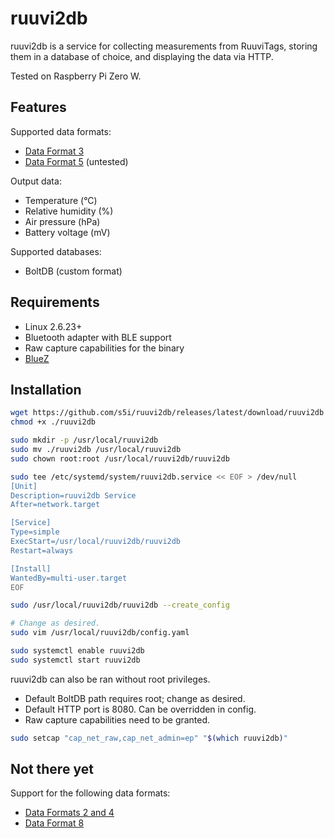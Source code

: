 # ruuvi2db

ruuvi2db is a service for collecting measurements from RuuviTags, storing them
in a database of choice, and displaying the data via HTTP.

Tested on Raspberry Pi Zero W.

## Features

Supported data formats:

- [Data Format 3](https://github.com/ruuvi/ruuvi-sensor-protocols/blob/master/dataformat_03.md)
- [Data Format 5](https://github.com/ruuvi/ruuvi-sensor-protocols/blob/master/dataformat_05.md) (untested)

Output data:

- Temperature (°C)
- Relative humidity (%)
- Air pressure (hPa)
- Battery voltage (mV)

Supported databases:

- BoltDB (custom format)

## Requirements

* Linux 2.6.23+
* Bluetooth adapter with BLE support
* Raw capture capabilities for the binary
* [BlueZ](http://www.bluez.org/download/)

## Installation

```sh
wget https://github.com/s5i/ruuvi2db/releases/latest/download/ruuvi2db
chmod +x ./ruuvi2db

sudo mkdir -p /usr/local/ruuvi2db
sudo mv ./ruuvi2db /usr/local/ruuvi2db
sudo chown root:root /usr/local/ruuvi2db/ruuvi2db

sudo tee /etc/systemd/system/ruuvi2db.service << EOF > /dev/null
[Unit]
Description=ruuvi2db Service
After=network.target

[Service]
Type=simple
ExecStart=/usr/local/ruuvi2db/ruuvi2db
Restart=always

[Install]
WantedBy=multi-user.target
EOF

sudo /usr/local/ruuvi2db/ruuvi2db --create_config

# Change as desired.
sudo vim /usr/local/ruuvi2db/config.yaml

sudo systemctl enable ruuvi2db
sudo systemctl start ruuvi2db
```

ruuvi2db can also be ran without root privileges.

* Default BoltDB path requires root; change as desired.
* Default HTTP port is 8080. Can be overridden in config.
* Raw capture capabilities need to be granted.

```sh
sudo setcap "cap_net_raw,cap_net_admin=ep" "$(which ruuvi2db)"
```

## Not there yet

Support for the following data formats:

- [Data Formats 2 and 4](https://github.com/ruuvi/ruuvi-sensor-protocols/blob/master/dataformat_04.md)
- [Data Format 8](https://github.com/ruuvi/ruuvi-sensor-protocols/blob/master/dataformat_08.md)
